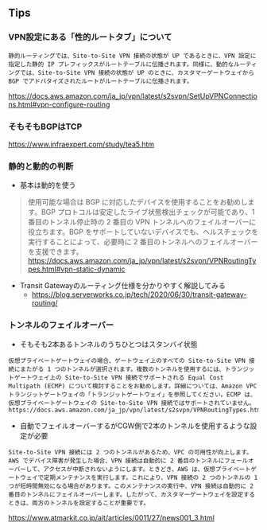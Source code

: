 

## Tips
### VPN設定にある「性的ルートタブ」について
```
静的ルーティングでは、Site-to-Site VPN 接続の状態が UP であるときに、VPN 設定に指定した静的 IP プレフィックスがルートテーブルに伝播されます。同様に、動的なルーティングでは、Site-to-Site VPN 接続の状態が UP のときに、カスタマーゲートウェイから BGP でアドバタイズされたルートがルートテーブルに伝播されます。
```
https://docs.aws.amazon.com/ja_jp/vpn/latest/s2svpn/SetUpVPNConnections.html#vpn-configure-routing


### そもそもBGPはTCP
https://www.infraexpert.com/study/tea5.htm

### 静的と動的の判断
- 基本は動的を使う
>使用可能な場合は BGP に対応したデバイスを使用することをお勧めします。BGP プロトコルは安定したライブ状態検出チェックが可能であり、1 番目のトンネル停止時の 2 番目の VPN トンネルへのフェイルオーバーに役立ちます。BGP をサポートしていないデバイスでも、ヘルスチェックを実行することによって、必要時に 2 番目のトンネルへのフェイルオーバーを支援できます。
>https://docs.aws.amazon.com/ja_jp/vpn/latest/s2svpn/VPNRoutingTypes.html#vpn-static-dynamic

- Transit Gatewayのルーティング仕様を分かりやすく解説してみる
  - https://blog.serverworks.co.jp/tech/2020/06/30/transit-gateway-routing/

### トンネルのフェイルオーバー
- そもそも2本あるトンネルのうちひとつはスタンバイ状態
```
仮想プライベートゲートウェイの場合、ゲートウェイ上のすべての Site-to-Site VPN 接続にまたがる 1 つのトンネルが選択されます。複数のトンネルを使用するには、トランジットゲートウェイ上の Site-to-Site VPN 接続でサポートされる Equal Cost Multipath (ECMP) について検討することをお勧めします。詳細については、Amazon VPC トランジットゲートウェイの「トランジットゲートウェイ」を参照してください。ECMP は、仮想プライベートゲートウェイの Site-to-Site VPN 接続ではサポートされていません。
https://docs.aws.amazon.com/ja_jp/vpn/latest/s2svpn/VPNRoutingTypes.html
```
- 自動でフェイルオーバーするがCGW側で2本のトンネルを使用するような設定が必要
```
Site-to-Site VPN 接続には 2 つのトンネルがあるため、VPC の可用性が向上します。AWS でデバイス障害が発生した場合、VPN 接続は自動的に 2 番目のトンネルにフェールオーバーして、アクセスが中断されないようにします。ときどき、AWS は、仮想プライベートゲートウェイで定期メンテナンスを実行します。これにより、VPN 接続の 2 つのトンネルの 1 つが短時間無効になる場合があります。このメンテナンスの実行中、VPN 接続は自動的に 2 番目のトンネルにフェイルオーバーします。したがって、カスタマーゲートウェイを設定するときは、両方のトンネルを設定することが重要です。
```


https://www.atmarkit.co.jp/ait/articles/0011/27/news001_3.html
